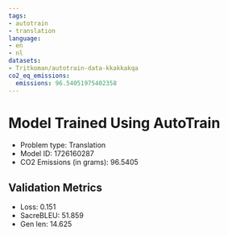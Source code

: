 ```yaml
---
tags:
- autotrain
- translation
language:
- en
- nl
datasets:
- Tritkoman/autotrain-data-kkakkakqa
co2_eq_emissions:
  emissions: 96.54051975402358
---
```


# Model Trained Using AutoTrain

- Problem type: Translation
- Model ID: 1726160287
- CO2 Emissions (in grams): 96.5405

## Validation Metrics

- Loss: 0.151
- SacreBLEU: 51.859
- Gen len: 14.625